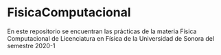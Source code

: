 # FisicaComputacional
En este repositorio se encuentran las prácticas de la materia Física Computacional de Licenciatura en Física de la Universidad de Sonora del semestre 2020-1
